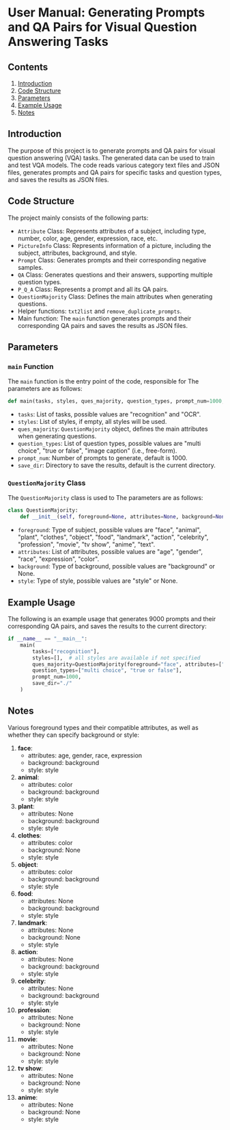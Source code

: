 # User Manual: Generating Prompts and QA Pairs for Visual Question Answering Tasks

## Contents
1. [Introduction](#introduction)
2. [Code Structure](#code-structure)
3. [Parameters](#parameters)
4. [Example Usage](#example-usage)
5. [Notes](#notes)

## Introduction
The purpose of this project is to generate prompts and QA pairs for visual question answering (VQA) tasks. The generated data can be used to train and test VQA models. The code reads various category text files and JSON files, generates prompts and QA pairs for specific tasks and question types, and saves the results as JSON files.

## Code Structure
The project mainly consists of the following parts:
- `Attribute` Class: Represents attributes of a subject, including type, number, color, age, gender, expression, race, etc.
- `PictureInfo` Class: Represents information of a picture, including the subject, attributes, background, and style.
- `Prompt` Class: Generates prompts and their corresponding negative samples.
- `QA` Class: Generates questions and their answers, supporting multiple question types.
- `P_Q_A` Class: Represents a prompt and all its QA pairs.
- `QuestionMajority` Class: Defines the main attributes when generating questions.
- Helper functions: `txt2list` and `remove_duplicate_prompts`.
- Main function: The `main` function generates prompts and their corresponding QA pairs and saves the results as JSON files.

## Parameters
### `main` Function
The `main` function is the entry point of the code, responsible for  The parameters are as follows:

```python
def main(tasks, styles, ques_majority, question_types, prompt_num=1000, save_dir="./"):
```
- `tasks`: List of tasks, possible values are "recognition" and "OCR".
- `styles`: List of styles, if empty, all styles will be used.
- `ques_majority`: `QuestionMajority` object, defines the main attributes when generating questions.
- `question_types`: List of question types, possible values are "multi choice", "true or false", "image caption" (i.e., free-form).
- `prompt_num`: Number of prompts to generate, default is 1000.
- `save_dir`: Directory to save the results, default is the current directory.

### `QuestionMajority` Class
The `QuestionMajority` class is used to  The parameters are as follows:

```python
class QuestionMajority:
    def __init__(self, foreground=None, attributes=None, background=None, style=None):
```
- `foreground`: Type of subject, possible values are "face", "animal", "plant", "clothes", "object", "food", "landmark", "action", "celebrity", "profession", "movie", "tv show", "anime", "text".
- `attributes`: List of attributes, possible values are "age", "gender", "race", "expression", "color".
- `background`: Type of background, possible values are "background" or None.
- `style`: Type of style, possible values are "style" or None.

## Example Usage
The following is an example usage that generates 9000 prompts and their corresponding QA pairs, and saves the results to the current directory:

```python
if __name__ == "__main__":
    main(
        tasks=["recognition"],
        styles=[],  # all styles are available if not specified
        ques_majority=QuestionMajority(foreground="face", attributes=["age","gender","expression","race"], background="background", style="style"),
        question_types=["multi choice", "true or false"],
        prompt_num=1000,
        save_dir="./"
    )
```

## Notes

Various foreground types and their compatible attributes, as well as whether they can specify background or style:

1. **face**:
    - attributes: age, gender, race, expression
    - background: background
    - style: style
2. **animal**:
    - attributes: color
    - background: background
    - style: style
3. **plant**:
    - attributes: None
    - background: background
    - style: style
4. **clothes**:
    - attributes: color
    - background: None
    - style: style
5. **object**:
    - attributes: color
    - background: background
    - style: style
6. **food**:
    - attributes: None
    - background: background
    - style: style
7. **landmark**:
    - attributes: None
    - background: None
    - style: style
8. **action**:
    - attributes: None
    - background: background
    - style: style
9. **celebrity**:
    - attributes: None
    - background: background
    - style: style
10. **profession**:
    - attributes: None
    - background: None
    - style: style
11. **movie**:
    - attributes: None
    - background: None
    - style: style
12. **tv show**:
    - attributes: None
    - background: None
    - style: style
13. **anime**:
    - attributes: None
    - background: None
    - style: style